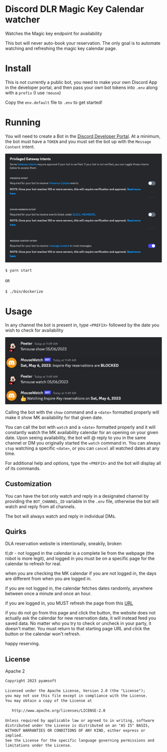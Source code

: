 # Discord DLR Magic Key Calendar watcher

Watches the Magic key endpoint for availability

This bot will never auto-book your reservation. The only goal is to automate watching
and refreshing the magic key calendar page.

# Install

This is not currently a public bot, you need
to make your own Discord App in the developer portal,
and then pass your own bot tokens into `.env`
along with a `prefix` (I use `!mouse`)

Copy the `env.default` file to `.env` to get started!

# Running

You will need to create a Bot in the
[Discord Developer Portal](https://discord.com/developers/applications/). At
a minimum, the bot must have a `TOKEN` and you must set the bot up with the
`Message Content` intent.

[![Intents](https://raw.githubusercontent.com/pyamsoft/mousewatch/main/art/intents.png)][1]

```bash
$ yarn start

OR

$ ./bin/dockerize
```

# Usage

In any channel the bot is present in, type `<PREFIX>`
followed by the date you wish to check for availability

[![Example Bot Command](https://raw.githubusercontent.com/pyamsoft/mousewatch/main/art/show.png)][2]

Calling the bot with the `show` command and a `<date>` formatted properly will make it show MK
availability for that given date.

You can call the bot with `watch` and a `<date>` formatted properly and it will constantly watch the
MK availability calendar for an opening on your given date. Upon seeing availability, the bot will @ reply
to you in the same channel or DM you originally started the `watch` command in. You can always `stop`
watching a specific `<date>`, or you can `cancel` all watched dates at any time.

For additional help and options, type the `<PREFIX>` and the bot will display all of its commands.

## Customization

You can have the bot only watch and reply in a designated channel by providing the
`BOT_CHANNEL_ID` variable in the `.env` file, otherwise the bot will watch and reply from
all channels.

The bot will always watch and reply in individual DMs.

## Quirks

DLA reservation website is intentionally, sneakily, broken

tl;dr - not logged in the calendar is a complete lie from the webpage (the robot is more legit),
and logged in you must be on a specific page for the calendar to refresh for real.

when you are checking the MK calendar if you are not logged in, the days are different from when you are logged in.

if you are not logged in, the calendar fetches dates randomly, anywhere between once a minute and once an hour.

if you are logged in, you MUST refresh the page from this [URL](https://disneyland.disney.go.com/entry-reservation/)

if you do not go from this page and click the button, the website does not actually ask the calendar for new
reservation data, it will instead feed you saved data. No matter who you try to check or uncheck in your party,
it doesn't matter. You must return to that starting page URL and click the button or the calendar won't refresh.

happy reserving.


## License

Apache 2

```
Copyright 2023 pyamsoft

Licensed under the Apache License, Version 2.0 (the "License");
you may not use this file except in compliance with the License.
You may obtain a copy of the License at

   http://www.apache.org/licenses/LICENSE-2.0

Unless required by applicable law or agreed to in writing, software
distributed under the License is distributed on an "AS IS" BASIS,
WITHOUT WARRANTIES OR CONDITIONS OF ANY KIND, either express or implied.
See the License for the specific language governing permissions and
limitations under the License.
```

[1]: https://raw.githubusercontent.com/pyamsoft/mouswatch/main/art/intents.png
[2]: https://raw.githubusercontent.com/pyamsoft/mouswatch/main/art/show.png
